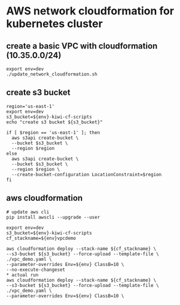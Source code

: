 # AWS network cloudformation for kubernetes cluster

## create a basic VPC with cloudformation (10.35.0.0/24)
```
export env=dev
./update_network_cloudformation.sh
```

## create s3 bucket
```
region='us-east-1'
export env=dev
s3_bucket=${env}-kiwi-cf-scripts
echo "create s3 bucket ${s3_bucket}"

if [ $region == 'us-east-1' ]; then
  aws s3api create-bucket \
  --bucket $s3_bucket \
  --region $region
else 
  aws s3api create-bucket \
  --bucket $s3_bucket \
  --region $region \
  --create-bucket-configuration LocationConstraint=$region
fi
```

## aws cloudformation
```
# update aws cli
pip install awscli --upgrade --user

export env=dev
s3_bucket=${env}-kiwi-cf-scripts
cf_stackname=${env}vpcdemo

aws cloudformation deploy --stack-name ${cf_stackname} \
--s3-bucket ${s3_bucket} --force-upload --template-file \
./vpc_demo.yaml \
--parameter-overrides Env=${env} ClassB=10 \
--no-execute-changeset
* actual run
aws cloudformation deploy --stack-name ${cf_stackname} \
--s3-bucket ${s3_bucket} --force-upload --template-file \
./vpc_demo.yaml \
--parameter-overrides Env=${env} ClassB=10 \
```